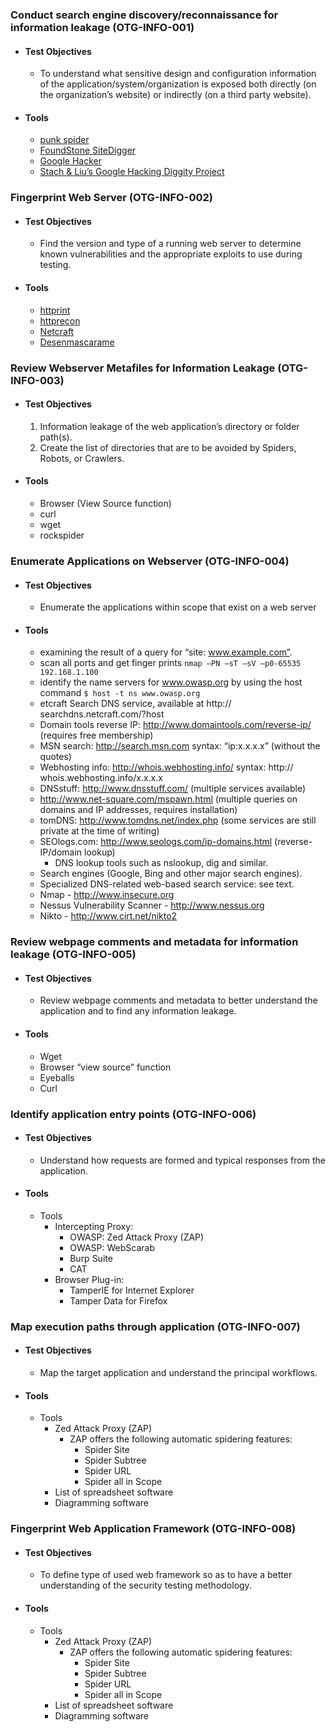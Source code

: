 ### Conduct search engine discovery/reconnaissance for information leakage (OTG-INFO-001)

  - #### Test Objectives
      - To understand what sensitive design and configuration information of the application/system/organization is exposed both directly (on the organization’s website) or indirectly (on a third party website).
  - #### Tools
    - [punk spider](http://punkspider.hyperiongray.com/)
    - [FoundStone SiteDigger](http://www.mcafee.com/uk/downloads/free-tools/sitedigger.aspx)
    - [Google Hacker](http://yehg.net/lab/pr0js/files.php/googlehacker.zip)
    - [Stach & Liu’s Google Hacking Diggity Project](http://www.stachliu.com/resources/tools/google-hacking-diggity-project/)

### Fingerprint Web Server (OTG-INFO-002)

  - #### Test Objectives
      - Find the version and type of a running web server to determine known vulnerabilities and the appropriate exploits to use during testing.

  - #### Tools
    - [httprint](http://net-square.com/httprint.html)
    - [httprecon](http://www.computec.ch/projekte/httprecon/)
    - [Netcraft](http://www.netcraft.com)
    - [Desenmascarame](http://desenmascara.me)

### Review Webserver Metafiles for Information Leakage (OTG-INFO-003)

  - #### Test Objectives
    1. Information leakage of the web application’s directory or folder path(s).
    2. Create the list of directories that are to be avoided by Spiders, Robots, or Crawlers.

  - #### Tools

    - Browser (View Source function)
    - curl
    - wget
    - rockspider

### Enumerate Applications on Webserver (OTG-INFO-004)

  - #### Test Objectives
    - Enumerate the applications within scope that exist on a web server

  - #### Tools

    - examining the result of a query for “site: www.example.com”.
    - scan all ports and get finger prints `nmap –PN –sT –sV –p0-65535 192.168.1.100`
    - identify the name servers for www.owasp.org by using the host command `$ host -t ns www.owasp.org`
    - etcraft Search DNS service, available at http:// searchdns.netcraft.com/?host
    - Domain tools reverse IP: http://www.domaintools.com/reverse-ip/ (requires free membership)
    - MSN search: http://search.msn.com syntax: “ip:x.x.x.x” (without the quotes)
    - Webhosting info: http://whois.webhosting.info/ syntax: http:// whois.webhosting.info/x.x.x.x
    - DNSstuff: http://www.dnsstuff.com/ (multiple services available)
    - http://www.net-square.com/mspawn.html (multiple queries on domains and IP addresses, requires installation)
    - tomDNS: http://www.tomdns.net/index.php (some services are still private at the time of writing)
    - SEOlogs.com: http://www.seologs.com/ip-domains.html (reverse-IP/domain lookup)
      -  DNS lookup tools such as nslookup, dig and similar.
    -  Search engines (Google, Bing and other major search engines).
    -  Specialized DNS-related web-based search service: see text.
    -  Nmap - http://www.insecure.org
    -  Nessus Vulnerability Scanner - http://www.nessus.org
    -  Nikto - http://www.cirt.net/nikto2

### Review webpage comments and metadata for information leakage (OTG-INFO-005)

  - #### Test Objectives
    - Review webpage comments and metadata to better understand the application and to find any information leakage.

  - #### Tools

    - Wget
    - Browser “view source” function
    - Eyeballs
    - Curl

### Identify application entry points (OTG-INFO-006)

  - #### Test Objectives
    - Understand how requests are formed and typical responses from the application.

  - #### Tools

    - Tools
      - Intercepting Proxy:
        -  OWASP: Zed Attack Proxy (ZAP)
        -  OWASP: WebScarab
        -  Burp Suite
        -  CAT
      - Browser Plug-in:
        -  TamperIE for Internet Explorer
        -  Tamper Data for Firefox

### Map execution paths through application (OTG-INFO-007)

  - #### Test Objectives
    - Map the target application and understand the principal workflows.

  - #### Tools

    - Tools
      - Zed Attack Proxy (ZAP)
        - ZAP offers the following automatic spidering features:
            - Spider Site
            - Spider Subtree
            - Spider URL
            - Spider all in Scope
      - List of spreadsheet software
      - Diagramming software

### Fingerprint Web Application Framework (OTG-INFO-008)

  - #### Test Objectives
    - To define type of used web framework so as to have a better understanding of the security testing methodology.

  - #### Tools

    - Tools
      - Zed Attack Proxy (ZAP)
        - ZAP offers the following automatic spidering features:
            - Spider Site
            - Spider Subtree
            - Spider URL
            - Spider all in Scope
      - List of spreadsheet software
      - Diagramming software
